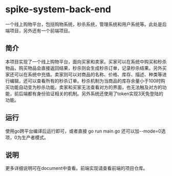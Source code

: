 # spike-system-back-end
一个线上购物平台，包括购物系统，秒杀系统，管理系统和用户系统等。此处是后端项目，另外还有一个前端项目。

## 简介
本项目实现了一个线上购物平台，面向买家和卖家。买家可以在系统中购买和秒杀物品，购买物品会直接返回结果，秒杀则会生成秒杀订单，记录秒杀结果。另外买家还可以在系统中充值。卖家则可以对商品的名称、价格、库存、描述、种类等进行编辑，还可以查看所有的秒杀订单。秒杀机制为当商品的库存余量小于100时购买功能自动变为秒杀功能。卖家和买家无法查看对方的界面，也无法触及对方的功能，前后端都有身份验证相关的机制。另外系统还使用了token实现3天免登陆的功能。

## 运行
使用go跨平台编译后运行即可，或者直接 go run main.go 还可以加--mode=0选项，0为生产者模式。

## 说明
更多详细说明可在document中查看。前端实现请查看前端的项目仓库。